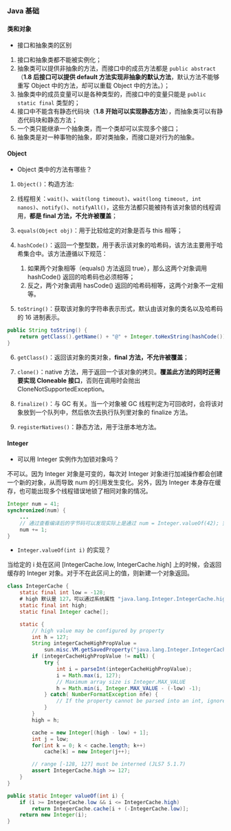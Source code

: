 ### Java 基础

#### 类和对象

- 接口和抽象类的区别

1. 接口和抽象类都不能被实例化；
2. 抽象类可以提供非抽象的方法，而接口中的成员方法都是 `public abstract`（**1.8 后接口可以提供 default 方法实现非抽象的默认方法**，默认方法不能够重写 Object 中的方法，却可以重载 Object 中的方法。）；
3. 抽象类中的成员变量可以是各种类型的，而接口中的变量只能是 `public static final` 类型的；
4. 接口中不能含有静态代码块（**1.8 开始可以实现静态方法**），而抽象类可以有静态代码块和静态方法；
5. 一个类只能继承一个抽象类，而一个类却可以实现多个接口；
6. 抽象类是对一种事物的抽象，即对类抽象，而接口是对行为的抽象。

#### Object

- Object 类中的方法有哪些？

1. `Object()`：构造方法:

2. 线程相关：`wait()`、`wait(long timeout)`、`wait(long timeout, int nanos)`、`notify()`、`notifyAll()`，这些方法都只能被持有该对象锁的线程调用，**都是 final 方法，不允许被覆盖**；

3. `equals(Object obj)`：用于比较给定的对象是否与 this 相等；

4. `hashCode()`：返回一个整型数，用于表示该对象的哈希码，该方法主要用于哈希集合中。该方法遵循以下规范：

    1. 如果两个对象相等（equals() 方法返回 true），那么这两个对象调用 hashCode() 返回的哈希码也必须相等；
    2. 反之，两个对象调用 hasCode() 返回的哈希码相等，这两个对象不一定相等。

5. `toString()`：获取该对象的字符串表示形式，默认由该对象的类名以及哈希码的 16 进制表示。

```java
public String toString() {
    return getClass().getName() + "@" + Integer.toHexString(hashCode());
}
```

6. `getClass()`：返回该对象的类对象，**final 方法，不允许被覆盖**；

7. `clone()`：native 方法，用于返回一个该对象的拷贝。**覆盖此方法的同时还需要实现 Cloneable 接口**，否则在调用时会抛出 CloneNotSupportedException。

8. `finalize()`：与 GC 有关。当一个对象被 GC 线程判定为可回收时，会将该对象放到一个队列中，然后依次去执行队列里对象的 finalize 方法。

9. `registerNatives()`：静态方法，用于注册本地方法。

#### Integer

- 可以用 Integer 实例作为加锁对象吗？

不可以。因为 Integer 对象是可变的，每次对 Integer 对象进行加减操作都会创建一个新的对象，从而导致 num 的引用发生变化。另外，因为 Integer 本身存在缓存，也可能出现多个线程错误地锁了相同对象的情况。

```java
Integer num = 41;
synchronized(num) {
    ...
    // 通过查看编译后的字节码可以发现实际上是通过 num = Integer.valueOf(42); 实现的
    num += 1;
}
```
- `Integer.valueOf(int i)` 的实现？

当给定的 i 处在区间 [IntegerCache.low, IntegerCache.high] 上的时候，会返回缓存的 Integer 对象。对于不在此区间上的值，则新建一个对象返回。

```java
class IntegerCache {
    static final int low = -128;
    # high 默认是 127，可以通过系统属性 "java.lang.Integer.IntegerCache.high" 进行配置
    static final int high;
    static final Integer cache[];

    static {
        // high value may be configured by property
        int h = 127;
        String integerCacheHighPropValue =
            sun.misc.VM.getSavedProperty("java.lang.Integer.IntegerCache.high");
        if (integerCacheHighPropValue != null) {
            try {
                int i = parseInt(integerCacheHighPropValue);
                i = Math.max(i, 127);
                // Maximum array size is Integer.MAX_VALUE
                h = Math.min(i, Integer.MAX_VALUE - (-low) -1);
            } catch( NumberFormatException nfe) {
                // If the property cannot be parsed into an int, ignore it.
            }
        }
        high = h;

        cache = new Integer[(high - low) + 1];
        int j = low;
        for(int k = 0; k < cache.length; k++)
            cache[k] = new Integer(j++);

        // range [-128, 127] must be interned (JLS7 5.1.7)
        assert IntegerCache.high >= 127;
    }    
}

public static Integer valueOf(int i) {
    if (i >= IntegerCache.low && i <= IntegerCache.high)
        return IntegerCache.cache[i + (-IntegerCache.low)];
    return new Integer(i);
}
```

